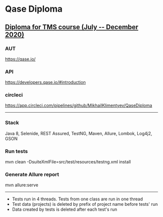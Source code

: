# Qase Diploma

## [Diploma for TMS course (July -- December 2020)](https://teachmeskills.by/kursy-programmirovaniya/qa-avtomatizirovannoe-testirovanie-online)

### AUT
https://qase.io/
### API
https://developers.qase.io/#introduction
### circleci
https://app.circleci.com/pipelines/github/MikhailKlimentyev/QaseDiploma

---
### Stack
Java 8, Selenide, REST Assured, TestNG, Maven, Allure, Lombok, Log4j2, GSON

### Run tests
mvn clean -DsuiteXmlFile=src/test/resources/testng.xml install

### Generate Allure report
mvn allure:serve

---
* Tests run in 4 threads. Tests from one class are run in one thread
* Test data (projects) is deleted by prefix of project name before tests' run
* Data created by tests is deleted after each test's run